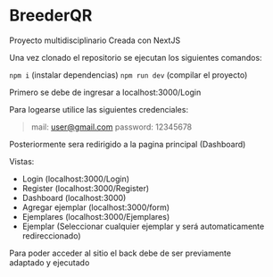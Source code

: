 # BreederQR
Proyecto multidisciplinario 
Creada con NextJS

Una vez clonado el repositorio se ejecutan los siguientes comandos:

`npm i` (instalar dependencias)
`npm run dev` (compilar el proyecto)

Primero se debe de ingresar a localhost:3000/Login

Para logearse utilice las siguientes credenciales:

> mail: user@gmail.com
> password: 12345678

Posteriormente sera redirigido a la pagina principal (Dashboard)

Vistas: 

- Login (localhost:3000/Login)
- Register (localhost:3000/Register)
- Dashboard (localhost:3000)
- Agregar ejemplar (localhost:3000/form)
- Ejemplares (localhost:3000/Ejemplares)
- Ejemplar (Seleccionar cualquier ejemplar y será automaticamente redireccionado)

Para poder acceder al sitio el back debe de ser previamente adaptado y ejecutado
